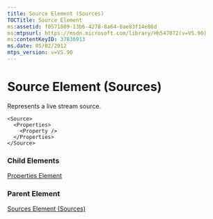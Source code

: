 ```yaml
---
title: Source Element (Sources)
TOCTitle: Source Element
ms:assetid: f0571809-13b6-4278-8a64-8ae83f14e86d
ms:mtpsurl: https://msdn.microsoft.com/library/Hh547072(v=VS.90)
ms:contentKeyID: 37836913
ms.date: 05/02/2012
mtps_version: v=VS.90
---
```


# Source Element (Sources)

Represents a live stream source.

    <Source>
      <Properties>
        <Property />
      </Properties>
    </Source>

### Child Elements

[Properties Element](properties-element.md)

### Parent Element

[Sources Element (Sources)](sources-element-sources.md)
